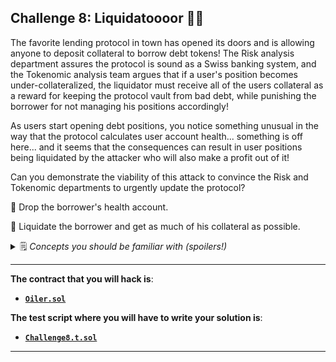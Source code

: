 ## **Challenge 8: Liquidatoooor** 🔱🔱

The favorite lending protocol in town has opened its doors and is allowing anyone to deposit collateral to borrow debt tokens! The Risk analysis department assures the protocol is sound as a Swiss banking system, and the Tokenomic analysis team argues that if a user's position becomes under-collateralized, the liquidator must receive all of the users collateral as a reward for keeping the protocol vault from bad debt, while punishing the borrower for not managing his positions accordingly!

As users start opening debt positions, you notice something unusual in the way that the protocol calculates user account health... something is off here... and it seems that the consequences can result in user positions being liquidated by the attacker who will also make a profit out of it!

Can you demonstrate the viability of this attack to convince the Risk and Tokenomic departments to urgently update the protocol?

📌 Drop the borrower's health account.

📌 Liquidate the borrower and get as much of his collateral as possible.


<details>
<summary>🗒️ <i>Concepts you should be familiar with (spoilers!)</i></summary>
    <ul>
    <li><i><a href=https://docs.aave.com/risk/asset-risk/risk-parameters#health-factor>General understanding of Health Factor, Collateral Factor and Liquidation Threshold</a>.</i></li>
    <li><i><a href=https://extropy-io.medium.com/price-oracle-manipulation-d46fd413cc17>AMM spot price manipulation</a>.</i></li>
    </ul>
</details>

-------------

**The contract that you will hack is**:

- **[`Oiler.sol`](./Oiler.sol)**

**The test script where you will have to write your solution is**:

- **[`Challenge8.t.sol`](../../test/Challenge8.t.sol)**

-------------
